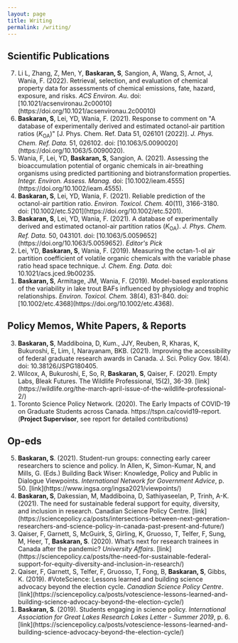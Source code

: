 ```yaml
---
layout: page
title: Writing
permalink: /writing/
---
```


## Scientific Publications
<ol reversed>
<li>Li L, Zhang, Z, Men, Y, <b>Baskaran, S</b>, Sangion, A, Wang, S, Arnot, J, Wania, F. (2022). Retrieval, selection, and evaluation of chemical property data for assessments of chemical emissions, fate, hazard, exposure, and risks. <i>ACS Environ. Au</i>. doi: [10.1021/acsenvironau.2c00010](https://doi.org/10.1021/acsenvironau.2c00010)</li>
<li><b>Baskaran, S</b>, Lei, YD, Wania, F. (2021). Response to comment on "A database of experimentally derived and estimated octanol-air partition ratios (<i>K</i><sub>OA</sub>)" [J. Phys. Chem. Ref. Data 51, 026101 (2022)]. <i>J. Phys. Chem. Ref. Data.</i> 51, 026102. doi: [10.1063/5.0090020](https://doi.org/10.1063/5.0090020).</li>
<li>Wania, F, Lei, YD, <b>Baskaran, S</b>, Sangion, A. (2021). Assessing the bioaccumulation potential of organic chemicals in air-breathing organisms using predicted partitioning and biotransformation properties. <i>Integr. Environ. Assess. Manag.</i> doi: [10.1002/ieam.4555](https://doi.org/10.1002/ieam.4555).</li>
<li><b>Baskaran, S</b>, Lei, YD, Wania, F. (2021). Reliable prediction of the octanol-air partition ratio. <i>Environ. Toxicol. Chem.</i> 40(11), 3166-3180. doi: [10.1002/etc.5201](https://doi.org/10.1002/etc.5201).</li>
<li><b>Baskaran, S</b>, Lei, YD, Wania, F. (2021). A database of experimentally derived and estimated octanol-air partition ratios (<i>K</i><sub>OA</sub>). <i>J. Phys. Chem. Ref. Data.</i> 50, 043101. doi: [10.1063/5.0059652](https://doi.org/10.1063/5.0059652). <i>Editor's Pick</i> </li>
<li>Lei, YD, <b>Baskaran, S</b>, Wania, F. (2019). Measuring the octan-1-ol air partition coefficient of volatile organic chemicals with the variable phase ratio head space technique. <i>J. Chem. Eng. Data.</i> doi: 10.1021/acs.jced.9b00235.</li>
<li><b>Baskaran, S</b>, Armitage, JM, Wania, F. (2019). Model-based explorations of the variability in lake trout BAFs influenced by physiology and trophic relationships. <i>Environ. Toxicol. Chem.</i> 38(4), 831-840. doi: [10.1002/etc.4368](https://doi.org/10.1002/etc.4368).</li>



</ol>

## Policy Memos, White Papers, & Reports

<ol reversed>
<li><b>Baskaran, S</b>, Maddiboina, D, Kum., JJY, Reuben, R, Kharas, K, Bukuroshi, E, Lim, I, Narayanam, BKB. (2021). Improving the accessibility of federal graduate research awards in Canada. J. Sci. Policy Gov. 18(4). doi: 10.38126/JSPG180405.</li>
<li>Wilcox, A, Bukuroshi, E, So, R, <b>Baskaran, S</b>, Qaiser, F. (2021). Empty Labs, Bleak Futures. The Wildlife Professional, 15(2), 36-39. [link](https://wildlife.org/the-march-april-issue-of-the-wildlife-professional-2/)</li>
<li>Toronto Science Policy Network. (2020). The Early Impacts of COVID-19 on Graduate Students across Canada. https://tspn.ca/covid19-report. (<b>Project Supervisor</b>, see report for detailed contributions)</li>
</ol>



## Op-eds

<ol reversed>
<li><b>Baskaran, S</b>. (2021). Student-run groups: connecting early career researchers to science and policy. In Allen, K, Simon-Kumar, N, and Mills, G. (Eds.) Building Back Wiser: Knowledge, Policy and Public in Dialogue Viewpoints. <i>International Network for Government Advice</i>, p. 50. [link](https://www.ingsa.org/ingsa2021/viewpoints/)</li>
<li><b>Baskaran, S</b>, Dakessian, M, Maddiboina, D, Sathiyaseelan, P, Trinh, A-K. (2021). The need for sustainable federal support for equity, diversity, and inclusion in research. Canadian Science Policy Centre</i>. [link](https://sciencepolicy.ca/posts/intersections-between-next-generation-researchers-and-science-policy-in-canada-past-present-and-future/)</li>
<li>Qaiser, F, Garnett, S, McGuirk, S, Girling, K, Gruosso, T, Telfer, F, Sung, M, Heer, T, <b>Baskaran, S</b>. (2020). What’s next for research trainees in Canada after the pandemic? <i>University Affairs</i>. [link](https://sciencepolicy.ca/posts/the-need-for-sustainable-federal-support-for-equity-diversity-and-inclusion-in-research/)</li>
<li>Qaiser, F, Garnett, S, Telfer, F, Gruosso, T, Fong, B, <b>Baskaran, S</b>, Gibbs, K. (2019). #VoteScience: Lessons learned and building science advocacy beyond the election cycle. <i>Canadian Science Policy Centre</i>. [link](https://sciencepolicy.ca/posts/votescience-lessons-learned-and-building-science-advocacy-beyond-the-election-cycle/)</li>
<li><b>Baskaran, S</b>. (2019). Students engaging in science policy. <i>International Association for Great Lakes Research Lakes Letter - Summer 2019</i>, p. 6. [link](https://sciencepolicy.ca/posts/votescience-lessons-learned-and-building-science-advocacy-beyond-the-election-cycle/)</li>

</ol>
